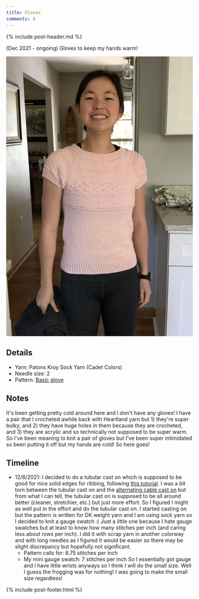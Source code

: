 ```yaml
---
title: Gloves
comments: 8
---
```


{% include post-header.md %}

(Dec 2021 - ongoing) Gloves to keep my hands warm!

<img src="media/battersea.jpg" style="max-width: 100%" />

## Details
- Yarn: Patons Kroy Sock Yarn (Cadet Colors)
- Needle size: 2
- Pattern: [Basic glove](https://www.ravelry.com/patterns/library/basic-glove-3)

## Notes

It's been getting pretty cold around here and I don't have any gloves! I have a pair that I crocheted awhile back with Heartland yarn but 1) they're super bulky, and 2) they have huge holes in them because they are crocheted, and 3) they are acrylic and so technically not supposed to be super warm. So I've been meaning to knit a pair of gloves but I've been super intimidated so been putting it off but my hands are cold! So here goes! 


## Timeline 

- 12/8/2021: I decided to do a tubular cast on which is supposed to be good for nice solid edges for ribbing, following [this tutorial](https://www.youtube.com/watch?v=RbElPT1bCg8). I was a bit torn between the tubular cast on and the [alternating cable cast on](https://www.youtube.com/watch?v=QDtcabyPQaI) but from what I can tell, the tubular cast on is supposed to be all around better (cleaner, stretchier, etc.) but just more effort. So I figured I might as well put in the effort and do the tubular cast on. I started casting on but the pattern is written for DK weight yarn and I am using sock yarn so I decided to knit a gauge swatch :( Just a little one because I hate gauge swatches but at least to know how many stitches per inch (and caring less about rows per inch). I did it with scrap yarn in another colorway and with long needles as I figured it would be easier so there may be slight discrepancy but hopefully not significant. 
    - Pattern calls for: 6.75 stitches per inch
    - My mini gauge swatch: 7 stitches per inch
  So I essentially got gauge and I have little wrists anyways so I think I will do the small size. Well I guess the frogging was for nothing! I was going to make the small size regardless! 


{% include post-footer.html %}
